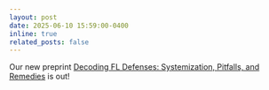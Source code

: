 ```yaml
---
layout: post
date: 2025-06-10 15:59:00-0400
inline: true
related_posts: false
---
```


Our new preprint [Decoding FL Defenses: Systemization, Pitfalls, and Remedies](https://arxiv.org/abs/2502.05211) is out!
